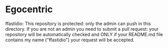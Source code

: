 # Egocentric
ffastidio: This repository is protected: only the admin can push in this directory. 
If you are not an admin you need to submit a pull request: your repository will be automatically checked and ONLY if your README.md file contains my name ("ffastidio") your request will be accepted.
